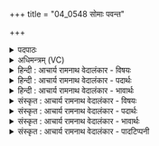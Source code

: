 +++
title = "04_0548 सोमाः पवन्त"

+++
<details><summary>पदपाठः</summary>

सो꣡माः꣢꣯। प꣣वन्ते। इ꣡न्द꣢꣯वः। अ꣣स्म꣡भ्य꣢म्। गा꣣तुवि꣡त्त꣢माः। गा꣣तु। वि꣡त्त꣢꣯माः। मि꣣त्राः꣢। मि꣣। त्राः꣢। स्वा꣣नाः꣢। अ꣣रे꣢प꣡सः꣢। अ꣣। रेप꣡सः꣢। स्वा꣣ध्यः꣢꣯। सु꣣। आध्यः꣢꣯। स्व꣣र्वि꣡दः꣢। स्वः꣣। वि꣡दः꣢꣯। ५४८।
</details>

<details><summary>अधिमन्त्रम् (VC)</summary>

- पवमानः सोमः
- मनुः सांवरणः
- अनुष्टुप्
- गान्धारः
- पावमानं काण्डम्
</details>

<details><summary>हिन्दी : आचार्य रामनाथ वेदालंकार - विषयः</summary>

अगले मन्त्र में यह वर्णन है कि कैसे परमानन्दरस हमें पवित्र करते हैं।
</details>

<details><summary>हिन्दी : आचार्य रामनाथ वेदालंकार - पदार्थः</summary>

पदार्थान्वयभाषाः -  (इन्दवः) प्रकाशमय अथवा रस से आर्द्र करनेवाले (सोमाः) परमानन्दरस (पवन्ते) हमें पवित्र करते हैं, जो (अस्मभ्यम्) हमारे लिए (गातुवित्तमाः) अतिशय सन्मार्ग को प्राप्त करानेवाले, (मित्राः) मित्रभूत, (स्वानाः) सद्गुणों की ओर प्रेरित करनेवाले, (अरेपसः) निष्पाप, निष्कलङ्क, निर्दोष, (स्वाध्यः) उत्कृष्ट ध्यान में सहायक और (स्वर्विदः) मोक्ष प्राप्त करानेवाले हैं ॥४॥ इस मन्त्र में अनेक साभिप्राय विशेषणों का योग होने से परिकरालङ्कार है ॥४॥
</details>

<details><summary>हिन्दी : आचार्य रामनाथ वेदालंकार - भावार्थः</summary>

भावार्थभाषाः -  जो ब्रह्मानन्दरस जीवन में सन्मार्ग दिखानेवाले, मित्र के सदृश परम उपकारक, शुभगुण-प्रेरक, ध्यान में सहायक और मोक्षप्रापक होते हैं, वे पवित्रता देनेवाले क्यों न होंगे ॥४॥
</details>

<details><summary>संस्कृत : आचार्य रामनाथ वेदालंकार - विषयः</summary>

कीदृशाः परमानन्दरसाः अस्मान् पवित्रीकुर्वन्तीत्याह।
</details>

<details><summary>संस्कृत : आचार्य रामनाथ वेदालंकार - पदार्थः</summary>

पदार्थान्वयभाषाः -  (इन्दवः) प्रकाशमयाः रसेन क्लेदयितारो वा। इन्दुः इन्धेः उनत्तेर्वा। निरु० १०।४१। (सोमाः) परमानन्दरसाः (पवन्ते) अस्मान् पवित्रीकुर्वन्ति। ये (अस्मभ्यम्) अस्माकं कृते (गातुवित्तमाः) अतिशयेन सन्मार्गलम्भकाः, (मित्राः) मित्रभूताः। वेदे सुहृद्वाचको मित्रशब्दः पुंस्यपि दृश्यते। (स्वानाः) सुवानाः सद्गुणान् प्रति प्रेरयन्तः, (अरेपसः) निष्पापाः, निष्कलङ्काः, निर्दोषाः (स्वाध्यः) उत्कृष्टध्याने सहायकाः, (स्वर्विदः) मोक्षप्रापकाश्च सन्तीति शेषः। स्वः मोक्षसुखं वेदयन्ते प्रापयन्तीति तादृशाः ॥४॥ अत्र साभिप्रायाणां बहूनां विशेषणानां योगात् परिकरालङ्कारः ॥४॥२
</details>

<details><summary>संस्कृत : आचार्य रामनाथ वेदालंकार - भावार्थः</summary>

भावार्थभाषाः -  ये ब्रह्मानन्दरसा जीवने सन्मार्गदर्शकाः सुहृद्वत् परमोपकारकाः शुभगुणप्रेरकाः ध्याने सहायकाः मोक्षप्रापकाश्च भवन्ति ते पावकाः कुतो न स्युः ॥४॥
</details>

<details><summary>संस्कृत : आचार्य रामनाथ वेदालंकार - पादटिप्पनी</summary>

टिप्पणी:   १. ऋ० ९।१०१।१० ‘सुवाना’ इति पाठः। साम० ११०१। २. विशेषणैर्यत् साकूतैरुक्तिः परिकरस्तु सः (का० प्र० १०।८७), इति तल्लक्षणात्।
</details>